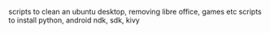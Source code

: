 scripts to clean an ubuntu desktop, removing libre office, games etc
scripts to install python, android ndk, sdk, kivy
